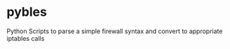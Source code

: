 pybles
======

Python Scripts to parse a simple firewall syntax and convert to appropriate iptables calls
